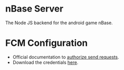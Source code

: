 # nBase Server
The Node JS backend for the android game nBase.

# FCM Configuration

- Official documentation to [authorize send requests](https://firebase.google.com/docs/cloud-messaging/auth-server).
- Download the credentials [here](https://console.firebase.google.com/u/0/project/rts-game-c913e/settings/serviceaccounts/adminsdk).